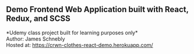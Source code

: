 ## Demo Frontend Web Application built with React, Redux, and SCSS   
\*Udemy class project built for learning purposes only\*    
Author: James Schnebly    
Hosted at: https://crwn-clothes-react-demo.herokuapp.com/    
